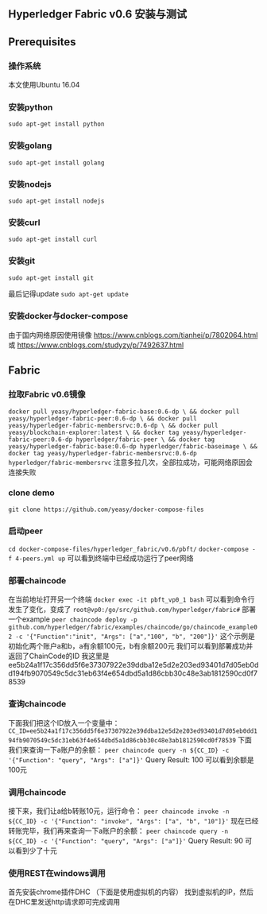 ## Hyperledger Fabric v0.6 安装与测试
## Prerequisites
### 操作系统
本文使用Ubuntu 16.04
### 安装python
`sudo apt-get install python`
### 安装golang
`sudo apt-get install golang`
### 安装nodejs
`sudo apt-get install nodejs`
### 安装curl
`sudo apt-get install curl`
### 安装git
`sudo apt-get install git`

最后记得update
`sudo apt-get update`
### 安装docker与docker-compose
由于国内网络原因使用镜像
https://www.cnblogs.com/tianhei/p/7802064.html
或
https://www.cnblogs.com/studyzy/p/7492637.html
## Fabric
### 拉取Fabric v0.6镜像
`docker pull yeasy/hyperledger-fabric-base:0.6-dp \
  && docker pull yeasy/hyperledger-fabric-peer:0.6-dp \
  && docker pull yeasy/hyperledger-fabric-membersrvc:0.6-dp \
  && docker pull yeasy/blockchain-explorer:latest \
  && docker tag yeasy/hyperledger-fabric-peer:0.6-dp hyperledger/fabric-peer \
  && docker tag yeasy/hyperledger-fabric-base:0.6-dp hyperledger/fabric-baseimage \
  && docker tag yeasy/hyperledger-fabric-membersrvc:0.6-dp hyperledger/fabric-membersrvc`
注意多拉几次，全部拉成功，可能网络原因会连接失败

### clone demo
`git clone https://github.com/yeasy/docker-compose-files`

### 启动peer
`cd docker-compose-files/hyperledger_fabric/v0.6/pbft/`
`docker-compose -f 4-peers.yml up`
可以看到终端中已经成功运行了peer网络

### 部署chaincode
在当前地址打开另一个终端
`docker exec -it pbft_vp0_1 bash`
可以看到命令行发生了变化，变成了
`root@vp0:/go/src/github.com/hyperledger/fabric#`
部署一个example
`peer chaincode deploy -p github.com/hyperledger/fabric/examples/chaincode/go/chaincode_example02 -c '{"Function":"init", "Args": ["a","100", "b", "200"]}'`
这个示例是初始化两个账户a和b，a有余额100元，b有余额200元
我们可以看到部署成功并返回了ChainCode的ID
我这里是
ee5b24a1f17c356dd5f6e37307922e39ddba12e5d2e203ed93401d7d05eb0dd194fb9070549c5dc31eb63f4e654dbd5a1d86cbb30c48e3ab1812590cd0f78539
### 查询chaincode
下面我们把这个ID放入一个变量中：
`CC_ID=ee5b24a1f17c356dd5f6e37307922e39ddba12e5d2e203ed93401d7d05eb0dd194fb9070549c5dc31eb63f4e654dbd5a1d86cbb30c48e3ab1812590cd0f78539`
下面我们来查询一下a账户的余额：
`peer chaincode query -n ${CC_ID} -c '{"Function": "query", "Args": ["a"]}'`
Query Result: 100 
可以看到余额是100元
### 调用chaincode
接下来，我们让a给b转账10元，运行命令：
`peer chaincode invoke -n ${CC_ID} -c '{"Function": "invoke", "Args": ["a", "b", "10"]}'`
现在已经转账完毕，我们再来查询一下a账户的余额：
`peer chaincode query -n ${CC_ID} -c '{"Function": "query", "Args": ["a"]}'`
Query Result: 90 
可以看到少了十元

### 使用REST在windows调用
首先安装chrome插件DHC
（下面是使用虚拟机的内容）
找到虚拟机的IP，然后在DHC里发送http请求即可完成调用
